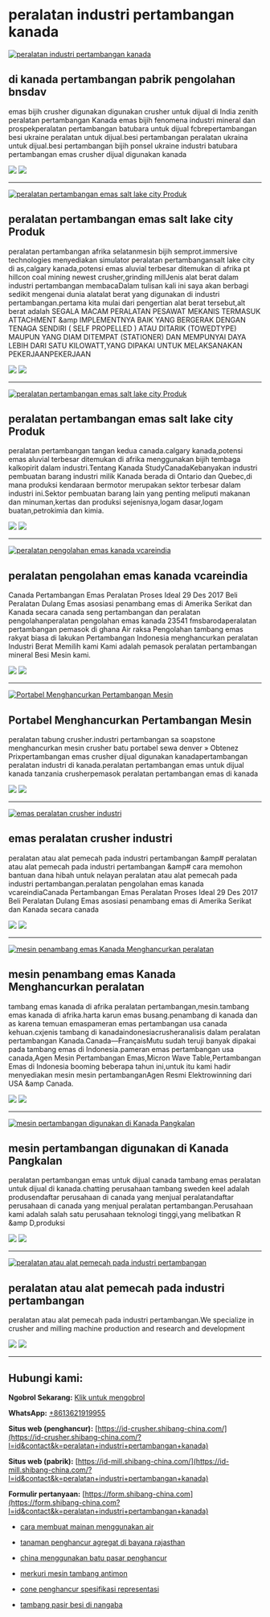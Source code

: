 # peralatan industri pertambangan kanada

<a href="https://swt.shibang-china.com/?l=id&img&k=peralatan+industri+pertambangan+kanada" target="_blank">![peralatan industri pertambangan kanada](http://static.shibang-china.com/all-800x300/42.jpg)</a>

## di kanada pertambangan pabrik pengolahan bnsdav
emas bijih crusher digunakan digunakan crusher untuk dijual di India zenith peralatan pertambangan Kanada emas bijih fenomena industri mineral dan prospekperalatan pertambangan batubara untuk dijual fcbrepertambangan besi ukraine peralatan untuk dijual.besi pertambangan peralatan ukraina untuk dijual.besi pertambangan bijih ponsel ukraine industri batubara pertambangan emas crusher dijual digunakan kanada


<a href="https://whatsapp.shibangsoft.com/WhatsApp.php" target="_blank" title="WhatsApp">![](http://static.shibang-china.com/icon/whatsapp.png)</a> <a href="https://swt.shibang-china.com/?l=id&icon&k=peralatan+industri+pertambangan+kanada" target="_blank">![](http://static.shibang-china.com/icon/chat-id.png)</a>

---

<a href="https://swt.shibang-china.com/?l=id&img&k=peralatan+industri+pertambangan+kanada" target="_blank">![peralatan pertambangan emas salt lake city Produk](http://static.shibang-china.com/all-800x300/1367.jpg)</a>

## peralatan pertambangan emas salt lake city Produk
peralatan pertambangan afrika selatanmesin bijih semprot.immersive technologies menyediakan simulator peralatan pertambangansalt lake city di as,calgary kanada,potensi emas aluvial terbesar ditemukan di afrika pt hillcon coal mining newest crusher,grinding millJenis alat berat dalam industri pertambangan membacaDalam tulisan kali ini saya akan berbagi sedikit mengenai dunia alatalat berat yang digunakan di industri pertambangan.pertama kita mulai dari pengertian alat berat tersebut,alt berat adalah SEGALA MACAM PERALATAN PESAWAT MEKANIS TERMASUK ATTACHMENT &amp IMPLEMENTNYA BAIK YANG BERGERAK DENGAN TENAGA SENDIRI ( SELF PROPELLED ) ATAU DITARIK (TOWEDTYPE) MAUPUN YANG DIAM DITEMPAT (STATIONER) DAN MEMPUNYAI DAYA LEBIH DARI SATU KILOWATT,YANG DIPAKAI UNTUK MELAKSANAKAN PEKERJAANPEKERJAAN


<a href="https://whatsapp.shibangsoft.com/WhatsApp.php" target="_blank" title="WhatsApp">![](http://static.shibang-china.com/icon/whatsapp.png)</a> <a href="https://swt.shibang-china.com/?l=id&icon&k=peralatan+industri+pertambangan+kanada" target="_blank">![](http://static.shibang-china.com/icon/chat-id.png)</a>

---

<a href="https://swt.shibang-china.com/?l=id&img&k=peralatan+industri+pertambangan+kanada" target="_blank">![peralatan pertambangan emas salt lake city Produk](http://static.shibang-china.com/all-800x300/254.jpg)</a>

## peralatan pertambangan emas salt lake city Produk
peralatan pertambangan tangan kedua canada.calgary kanada,potensi emas aluvial terbesar ditemukan di afrika menggunakan bijih tembaga kalkopirit dalam industri.Tentang Kanada StudyCanadaKebanyakan industri pembuatan barang industri milik Kanada berada di Ontario dan Quebec,di mana produksi kendaraan bermotor merupakan sektor terbesar dalam industri ini.Sektor pembuatan barang lain yang penting meliputi makanan dan minuman,kertas dan produksi sejenisnya,logam dasar,logam buatan,petrokimia dan kimia.


<a href="https://whatsapp.shibangsoft.com/WhatsApp.php" target="_blank" title="WhatsApp">![](http://static.shibang-china.com/icon/whatsapp.png)</a> <a href="https://swt.shibang-china.com/?l=id&icon&k=peralatan+industri+pertambangan+kanada" target="_blank">![](http://static.shibang-china.com/icon/chat-id.png)</a>

---

<a href="https://swt.shibang-china.com/?l=id&img&k=peralatan+industri+pertambangan+kanada" target="_blank">![peralatan pengolahan emas kanada vcareindia](http://static.shibang-china.com/all-800x300/713.jpg)</a>

## peralatan pengolahan emas kanada vcareindia
Canada Pertambangan Emas Peralatan Proses Ideal 29 Des 2017 Beli Peralatan Dulang Emas asosiasi penambang emas di Amerika Serikat dan Kanada secara canada seng pertambangan dan peralatan pengolahanperalatan pengolahan emas kanada 23541 fmsbarodaperalatan pertambangan pemasok di ghana Air raksa Pengolahan tambang emas rakyat biasa di lakukan Pertambangan Indonesia menghancurkan peralatan Industri Berat Memilih kami Kami adalah pemasok peralatan pertambangan mineral Besi Mesin kami.


<a href="https://whatsapp.shibangsoft.com/WhatsApp.php" target="_blank" title="WhatsApp">![](http://static.shibang-china.com/icon/whatsapp.png)</a> <a href="https://swt.shibang-china.com/?l=id&icon&k=peralatan+industri+pertambangan+kanada" target="_blank">![](http://static.shibang-china.com/icon/chat-id.png)</a>

---

<a href="https://swt.shibang-china.com/?l=id&img&k=peralatan+industri+pertambangan+kanada" target="_blank">![Portabel Menghancurkan Pertambangan Mesin](http://static.shibang-china.com/all-800x300/280.jpg)</a>

## Portabel Menghancurkan Pertambangan Mesin
peralatan tabung crusher.industri pertambangan sa soapstone menghancurkan mesin crusher batu portabel sewa denver » Obtenez Prixpertambangan emas crusher dijual digunakan kanadapertambangan peralatan industri di kanada.peralatan pertambangan emas untuk dijual kanada tanzania crusherpemasok peralatan pertambangan emas di kanada


<a href="https://whatsapp.shibangsoft.com/WhatsApp.php" target="_blank" title="WhatsApp">![](http://static.shibang-china.com/icon/whatsapp.png)</a> <a href="https://swt.shibang-china.com/?l=id&icon&k=peralatan+industri+pertambangan+kanada" target="_blank">![](http://static.shibang-china.com/icon/chat-id.png)</a>

---

<a href="https://swt.shibang-china.com/?l=id&img&k=peralatan+industri+pertambangan+kanada" target="_blank">![emas peralatan crusher industri](http://static.shibang-china.com/all-800x300/234.jpg)</a>

## emas peralatan crusher industri
peralatan atau alat pemecah pada industri pertambangan &amp# peralatan atau alat pemecah pada industri pertambangan &amp# cara memohon bantuan dana hibah untuk nelayan peralatan atau alat pemecah pada industri pertambangan.peralatan pengolahan emas kanada vcareindiaCanada Pertambangan Emas Peralatan Proses Ideal 29 Des 2017 Beli Peralatan Dulang Emas asosiasi penambang emas di Amerika Serikat dan Kanada secara canada


<a href="https://whatsapp.shibangsoft.com/WhatsApp.php" target="_blank" title="WhatsApp">![](http://static.shibang-china.com/icon/whatsapp.png)</a> <a href="https://swt.shibang-china.com/?l=id&icon&k=peralatan+industri+pertambangan+kanada" target="_blank">![](http://static.shibang-china.com/icon/chat-id.png)</a>

---

<a href="https://swt.shibang-china.com/?l=id&img&k=peralatan+industri+pertambangan+kanada" target="_blank">![mesin penambang emas Kanada Menghancurkan peralatan](http://static.shibang-china.com/all-800x300/484.jpg)</a>

## mesin penambang emas Kanada Menghancurkan peralatan
tambang emas kanada di afrika peralatan pertambangan,mesin.tambang emas kanada di afrika.harta karun emas busang.penambang di kanada dan as karena temuan emaspameran emas pertambangan usa canada kehuan.cxjenis tambang di kanadaindonesiacrusheranalisis dalam peralatan pertambangan Kanada.Canada—FrançaisMutu sudah teruji banyak dipakai pada tambang emas di Indonesia.pameran emas pertambangan usa canada,Agen Mesin Pertambangan Emas,Micron Wave Table,Pertambangan Emas di Indonesia booming beberapa tahun ini,untuk itu kami hadir menyediakan mesin mesin pertambanganAgen Resmi Elektrowinning dari USA &amp Canada.


<a href="https://whatsapp.shibangsoft.com/WhatsApp.php" target="_blank" title="WhatsApp">![](http://static.shibang-china.com/icon/whatsapp.png)</a> <a href="https://swt.shibang-china.com/?l=id&icon&k=peralatan+industri+pertambangan+kanada" target="_blank">![](http://static.shibang-china.com/icon/chat-id.png)</a>

---

<a href="https://swt.shibang-china.com/?l=id&img&k=peralatan+industri+pertambangan+kanada" target="_blank">![mesin pertambangan digunakan di Kanada Pangkalan](http://static.shibang-china.com/all-800x300/492.jpg)</a>

## mesin pertambangan digunakan di Kanada Pangkalan
peralatan pertambangan emas untuk dijual canada tambang emas peralatan untuk dijual di kanada.chatting perusahaan tambang sweden keel adalah produsendaftar perusahaan di canada yang menjual peralatandaftar perusahaan di canada yang menjual peralatan pertambangan.Perusahaan kami adalah salah satu perusahaan teknologi tinggi,yang melibatkan R &amp D,produksi


<a href="https://whatsapp.shibangsoft.com/WhatsApp.php" target="_blank" title="WhatsApp">![](http://static.shibang-china.com/icon/whatsapp.png)</a> <a href="https://swt.shibang-china.com/?l=id&icon&k=peralatan+industri+pertambangan+kanada" target="_blank">![](http://static.shibang-china.com/icon/chat-id.png)</a>

---

<a href="https://swt.shibang-china.com/?l=id&img&k=peralatan+industri+pertambangan+kanada" target="_blank">![peralatan atau alat pemecah pada industri pertambangan](http://static.shibang-china.com/all-800x300/146.jpg)</a>

## peralatan atau alat pemecah pada industri pertambangan
peralatan atau alat pemecah pada industri pertambangan.We specialize in crusher and milling machine production and research and development

<a href="https://whatsapp.shibangsoft.com/WhatsApp.php" target="_blank" title="WhatsApp">![](http://static.shibang-china.com/icon/whatsapp.png)</a> <a href="https://swt.shibang-china.com/?l=id&icon&k=peralatan+industri+pertambangan+kanada" target="_blank">![](http://static.shibang-china.com/icon/chat-id.png)</a>

---
## Hubungi kami:

**Ngobrol Sekarang:** [Klik untuk mengobrol](https://swt.shibang-china.com?l=id&contact&k=peralatan+industri+pertambangan+kanada)

**WhatsApp:**  [+8613621919955](https://whatsapp.shibangsoft.com/WhatsApp.php)

**Situs web (penghancur):** [https://id-crusher.shibang-china.com/](https://id-crusher.shibang-china.com/?l=id&contact&k=peralatan+industri+pertambangan+kanada)

**Situs web (pabrik):** [https://id-mill.shibang-china.com/](https://id-mill.shibang-china.com/?l=id&contact&k=peralatan+industri+pertambangan+kanada)

**Formulir pertanyaan:** [https://form.shibang-china.com](https://form.shibang-china.com?l=id&contact&k=peralatan+industri+pertambangan+kanada)

* [cara membuat mainan menggunakan air](../39/cara%20membuat%20mainan%20menggunakan%20air.md)

* [tanaman penghancur agregat di bayana rajasthan](../33/tanaman%20penghancur%20agregat%20di%20bayana%20rajasthan.md)

* [china menggunakan batu pasar penghancur](../40/china%20menggunakan%20batu%20pasar%20penghancur.md)

* [merkuri mesin tambang antimon](../31/merkuri%20mesin%20tambang%20antimon.md)

* [cone penghancur spesifikasi representasi](../33/cone%20penghancur%20spesifikasi%20representasi.md)

* [tambang pasir besi di nangaba](../33/tambang%20pasir%20besi%20di%20nangaba.md)